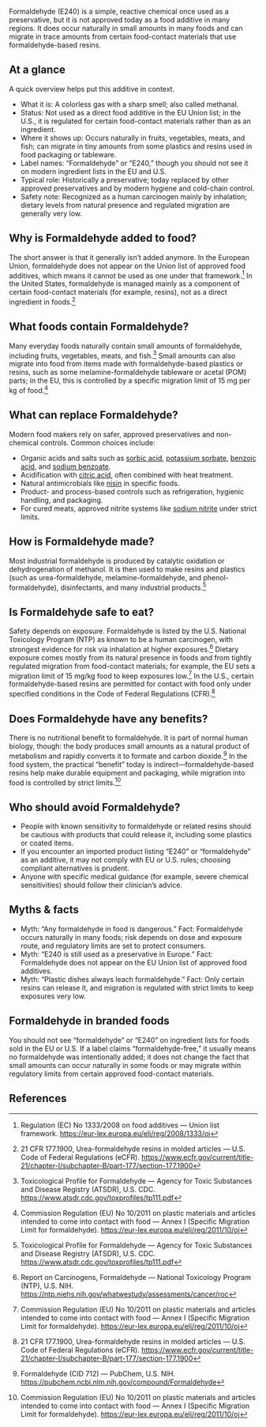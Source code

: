 Formaldehyde (E240) is a simple, reactive chemical once used as a preservative, but it is not approved today as a food additive in many regions. It does occur naturally in small amounts in many foods and can migrate in trace amounts from certain food-contact materials that use formaldehyde-based resins.

<!--more-->

## At a glance
A quick overview helps put this additive in context.

- What it is: A colorless gas with a sharp smell; also called methanal.
- Status: Not used as a direct food additive in the EU Union list; in the U.S., it is regulated for certain food-contact materials rather than as an ingredient.
- Where it shows up: Occurs naturally in fruits, vegetables, meats, and fish; can migrate in tiny amounts from some plastics and resins used in food packaging or tableware.
- Label names: “Formaldehyde” or “E240,” though you should not see it on modern ingredient lists in the EU and U.S.
- Typical role: Historically a preservative; today replaced by other approved preservatives and by modern hygiene and cold-chain control.
- Safety note: Recognized as a human carcinogen mainly by inhalation; dietary levels from natural presence and regulated migration are generally very low.

## Why is Formaldehyde added to food?
The short answer is that it generally isn’t added anymore. In the European Union, formaldehyde does not appear on the Union list of approved food additives, which means it cannot be used as one under that framework.[^4] In the United States, formaldehyde is managed mainly as a component of certain food-contact materials (for example, resins), not as a direct ingredient in foods.[^5]

## What foods contain Formaldehyde?
Many everyday foods naturally contain small amounts of formaldehyde, including fruits, vegetables, meats, and fish.[^1] Small amounts can also migrate into food from items made with formaldehyde-based plastics or resins, such as some melamine-formaldehyde tableware or acetal (POM) parts; in the EU, this is controlled by a specific migration limit of 15 mg per kg of food.[^2]

## What can replace Formaldehyde?
Modern food makers rely on safer, approved preservatives and non-chemical controls. Common choices include:
- Organic acids and salts such as [sorbic acid](/e200-sorbic-acid), [potassium sorbate](/e202-potassium-sorbate), [benzoic acid](/e210-benzoic-acid), and [sodium benzoate](/e211-sodium-benzoate).
- Acidification with [citric acid](/e330-citric-acid), often combined with heat treatment.
- Natural antimicrobials like [nisin](/e234-nisin) in specific foods.
- Product- and process-based controls such as refrigeration, hygienic handling, and packaging.
- For cured meats, approved nitrite systems like [sodium nitrite](/e250-sodium-nitrite) under strict limits.

## How is Formaldehyde made?
Most industrial formaldehyde is produced by catalytic oxidation or dehydrogenation of methanol. It is then used to make resins and plastics (such as urea-formaldehyde, melamine-formaldehyde, and phenol-formaldehyde), disinfectants, and many industrial products.[^1]

## Is Formaldehyde safe to eat?
Safety depends on exposure. Formaldehyde is listed by the U.S. National Toxicology Program (NTP) as known to be a human carcinogen, with strongest evidence for risk via inhalation at higher exposures.[^3] Dietary exposure comes mostly from its natural presence in foods and from tightly regulated migration from food-contact materials; for example, the EU sets a migration limit of 15 mg/kg food to keep exposures low.[^2] In the U.S., certain formaldehyde-based resins are permitted for contact with food only under specified conditions in the Code of Federal Regulations (CFR).[^5]

## Does Formaldehyde have any benefits?
There is no nutritional benefit to formaldehyde. It is part of normal human biology, though: the body produces small amounts as a natural product of metabolism and rapidly converts it to formate and carbon dioxide.[^6] In the food system, the practical “benefit” today is indirect—formal­dehyde-based resins help make durable equipment and packaging, while migration into food is controlled by strict limits.[^2]

## Who should avoid Formaldehyde?
- People with known sensitivity to formaldehyde or related resins should be cautious with products that could release it, including some plastics or coated items.
- If you encounter an imported product listing “E240” or “formaldehyde” as an additive, it may not comply with EU or U.S. rules; choosing compliant alternatives is prudent.
- Anyone with specific medical guidance (for example, severe chemical sensitivities) should follow their clinician’s advice.

## Myths & facts
- Myth: “Any formaldehyde in food is dangerous.” Fact: Formaldehyde occurs naturally in many foods; risk depends on dose and exposure route, and regulatory limits are set to protect consumers.
- Myth: “E240 is still used as a preservative in Europe.” Fact: Formaldehyde does not appear on the EU Union list of approved food additives.
- Myth: “Plastic dishes always leach formaldehyde.” Fact: Only certain resins can release it, and migration is regulated with strict limits to keep exposures very low.

## Formaldehyde in branded foods
You should not see “formaldehyde” or “E240” on ingredient lists for foods sold in the EU or U.S. If a label claims “formaldehyde-free,” it usually means no formaldehyde was intentionally added; it does not change the fact that small amounts can occur naturally in some foods or may migrate within regulatory limits from certain approved food-contact materials.

## References
[^1]: Toxicological Profile for Formaldehyde — Agency for Toxic Substances and Disease Registry (ATSDR), U.S. CDC. https://www.atsdr.cdc.gov/toxprofiles/tp111.pdf
[^2]: Commission Regulation (EU) No 10/2011 on plastic materials and articles intended to come into contact with food — Annex I (Specific Migration Limit for formaldehyde). https://eur-lex.europa.eu/eli/reg/2011/10/oj
[^3]: Report on Carcinogens, Formaldehyde — National Toxicology Program (NTP), U.S. NIH. https://ntp.niehs.nih.gov/whatwestudy/assessments/cancer/roc
[^4]: Regulation (EC) No 1333/2008 on food additives — Union list framework. https://eur-lex.europa.eu/eli/reg/2008/1333/oj
[^5]: 21 CFR 177.1900, Urea-formaldehyde resins in molded articles — U.S. Code of Federal Regulations (eCFR). https://www.ecfr.gov/current/title-21/chapter-I/subchapter-B/part-177/section-177.1900
[^6]: Formaldehyde (CID 712) — PubChem, U.S. NIH. https://pubchem.ncbi.nlm.nih.gov/compound/Formaldehyde
